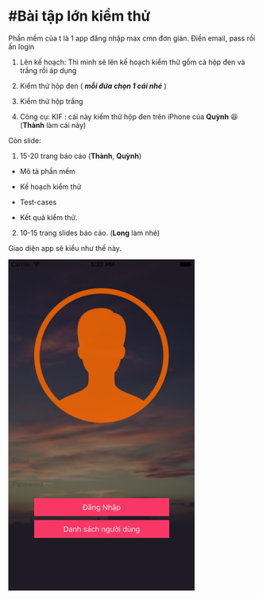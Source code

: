 #Bài tập lớn kiểm thử
======
Phần mềm của t là 1 app đăng nhập max cmn đơn giản.
Điền email, pass rồi ấn login
1. Lên kế hoạch: Thì mình sẽ lên kế hoạch kiểm thử gồm cả hộp đen và trắng rồi áp dụng

2. Kiểm thử hộp đen ( ***mỗi đứa chọn 1 cái nhé*** )

3. Kiểm thử hộp trắng

4. Công cụ: KIF : cái này kiểm thử hộp đen trên iPhone của **Quỳnh** :laughing: (**Thành** làm cái này)


Còn slide:

1. 15-20 trang báo cáo (**Thành**, **Quỳnh**)

  * Mô tả phần mềm

  * Kế hoạch kiểm thử

  * Test-cases

  * Kết quả kiểm thử.

2. 10-15 trang slides báo cáo. (**Long** làm nhé)

Giao diện app sẽ kiểu như thế này.

![alt text](Login.png)

